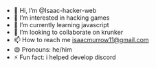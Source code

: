 - 👋 Hi, I’m @Isaac-hacker-web
- 👀 I’m interested in hacking games
- 🌱 I’m currently learning javascript
- 💞️ I’m looking to collaborate on krunker
- 📫 How to reach me isaacmurrow11@gmail.com
- 😄 Pronouns: he/him
- ⚡ Fun fact: i helped develop discord

<!---
Isaac-hacker-web/Isaac-hacker-web is a ✨ special ✨ repository because its `README.md` (this file) appears on your GitHub profile.
You can click the Preview link to take a look at your changes.
--->
